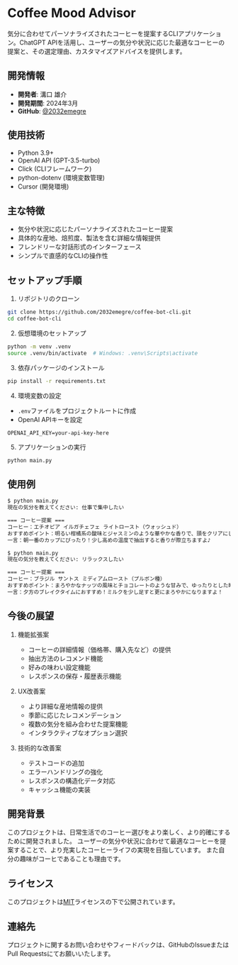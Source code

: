 # Coffee Mood Advisor

気分に合わせてパーソナライズされたコーヒーを提案するCLIアプリケーション。ChatGPT APIを活用し、ユーザーの気分や状況に応じた最適なコーヒーの提案と、その選定理由、カスタマイズアドバイスを提供します。

## 開発情報

- **開発者**: 溝口 雄介
- **開発期間**: 2024年3月
- **GitHub**: [@2032emegre](https://github.com/2032emegre)

## 使用技術

- Python 3.9+
- OpenAI API (GPT-3.5-turbo)
- Click (CLIフレームワーク)
- python-dotenv (環境変数管理)
- Cursor (開発環境)

## 主な特徴

- 気分や状況に応じたパーソナライズされたコーヒー提案
- 具体的な産地、焙煎度、製法を含む詳細な情報提供
- フレンドリーな対話形式のインターフェース
- シンプルで直感的なCLIの操作性

## セットアップ手順

1. リポジトリのクローン
```bash
git clone https://github.com/2032emegre/coffee-bot-cli.git
cd coffee-bot-cli
```

2. 仮想環境のセットアップ
```bash
python -m venv .venv
source .venv/bin/activate  # Windows: .venv\Scripts\activate
```

3. 依存パッケージのインストール
```bash
pip install -r requirements.txt
```

4. 環境変数の設定
- `.env`ファイルをプロジェクトルートに作成
- OpenAI APIキーを設定
```
OPENAI_API_KEY=your-api-key-here
```

5. アプリケーションの実行
```bash
python main.py
```

## 使用例

```bash
$ python main.py
現在の気分を教えてください: 仕事で集中したい

=== コーヒー提案 ===
コーヒー：エチオピア イルガチェフェ ライトロースト（ウォッシュド）
おすすめポイント：明るい柑橘系の酸味とジャスミンのような華やかな香りで、頭をクリアにしてくれます！
一言：朝一番のカップにぴったり！少し高めの温度で抽出すると香りが際立ちますよ♪

$ python main.py
現在の気分を教えてください: リラックスしたい

=== コーヒー提案 ===
コーヒー：ブラジル サントス ミディアムロースト（プルボン種）
おすすめポイント：まろやかなナッツの風味とチョコレートのような甘みで、ゆったりとした時間を演出します。
一言：夕方のブレイクタイムにおすすめ！ミルクを少し足すと更にまろやかになりますよ！
```

## 今後の展望

1. 機能拡張案
   - コーヒーの詳細情報（価格帯、購入先など）の提供
   - 抽出方法のレコメンド機能
   - 好みの味わい設定機能
   - レスポンスの保存・履歴表示機能

2. UX改善案
   - より詳細な産地情報の提供
   - 季節に応じたレコメンデーション
   - 複数の気分を組み合わせた提案機能
   - インタラクティブなオプション選択

3. 技術的な改善案
   - テストコードの追加
   - エラーハンドリングの強化
   - レスポンスの構造化データ対応
   - キャッシュ機能の実装

## 開発背景

このプロジェクトは、日常生活でのコーヒー選びをより楽しく、より的確にするために開発されました。
ユーザーの気分や状況に合わせて最適なコーヒーを提案することで、より充実したコーヒーライフの実現を目指しています。
また自分の趣味がコーヒであることも理由です。

## ライセンス

このプロジェクトは[MIT](https://opensource.org/licenses/MIT)ライセンスの下で公開されています。

## 連絡先

プロジェクトに関するお問い合わせやフィードバックは、GitHubのIssueまたはPull Requestsにてお願いいたします。 